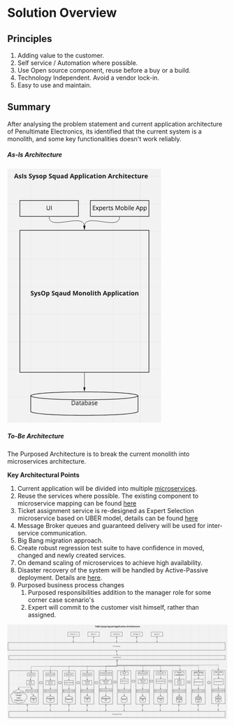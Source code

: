 # Solution Overview

## Principles
1. Adding value to the customer.
1. Self service / Automation where possible.
1. Use Open source component, reuse before a buy or a build. 
1. Technology Independent. Avoid a vendor lock-in.
1. Easy to use and maintain.

## Summary
After analysing the problem statement and current application architecture of Penultimate Electronics, its identified that
the current system is a monolith, and some key functionalities doesn't work reliably.     

##### As-Is Architecture
![AsIsAppArchitecture](./img/AsIsSysOpSquadAppArch.png)

##### To-Be Architecture
The Purposed Architecture is to break the current monolith into microservices architecture.  

**Key Architectural Points**
1. Current application will be divided into multiple [microservices](./MicroServices.md).
1. Reuse the services where possible. The existing component to microservice mapping can be found [here](img/ServiceMapping.png)
1. Ticket assignment service is re-designed as Expert Selection microservice based on UBER model, details can be found [here](3.%20Perspectives)
1. Message Broker queues and guaranteed delivery will be used for inter-service communication.
1. Big Bang migration approach.
1. Create robust regression test suite to have confidence in moved, changed and newly created services. 
1. On demand scaling of microservices to achieve high availability. 
1. Disaster recovery of the system will be handled by Active-Passive deployment. Details are [here](DisasterRecovery.md).
1. Purposed business process changes 
    1. Purposed responsibilities addition to the manager role for some corner case scenario's
    1. Expert will commit to the customer visit himself, rather than assigned.   

![ToBeArchitecture](./img/ToBeSysOpSquadAppArch.png)


